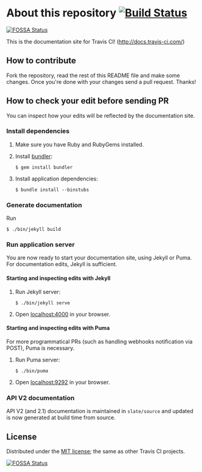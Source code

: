# About this repository [![Build Status](https://travis-ci.org/travis-ci/docs-travis-ci-com.svg?branch=master)](https://travis-ci.org/travis-ci/docs-travis-ci-com)
[![FOSSA Status](https://app.fossa.io/api/projects/git%2Bgithub.com%2Fchadf1472%2Fdocs-travis-ci-com.svg?type=shield)](https://app.fossa.io/projects/git%2Bgithub.com%2Fchadf1472%2Fdocs-travis-ci-com?ref=badge_shield)

This is the documentation site for Travis CI! (<http://docs.travis-ci.com/>)

## How to contribute

Fork the repository, read the rest of this README file and make some changes.
Once you're done with your changes send a pull request. Thanks!

## How to check your edit before sending PR

You can inspect how your edits will be reflected by the documentation site.

### Install dependencies

1. Make sure you have Ruby and RubyGems installed.

1. Install [bundler](http://bundler.io/):

    ```sh-session
    $ gem install bundler
    ```

1. Install application dependencies:

    ```sh-session
    $ bundle install --binstubs
    ```

### Generate documentation

Run

```sh-session
$ ./bin/jekyll build
```


### Run application server

You are now ready to start your documentation site, using Jekyll or Puma.
For documentation edits, Jekyll is sufficient.

#### Starting and inspecting edits with Jekyll

1. Run Jekyll server:

    ```sh-session
    $ ./bin/jekyll serve
    ```

1. Open [localhost:4000](http://localhost:4000/) in your browser.

#### Starting and inspecting edits with Puma

For more programmatical PRs (such as handling webhooks notification
via POST), Puma is necessary.

1. Run Puma server:

    ```sh-session
    $ ./bin/puma
    ```

1. Open [localhost:9292](http://localhost:9292/) in your browser.

### API V2 documentation

API V2 (and 2.1) documentation is maintained in `slate/source` and updated is now generated at build time from source.

## License

Distributed under the [MIT license](https://opensource.org/licenses/MIT); the same as other Travis CI projects.


[![FOSSA Status](https://app.fossa.io/api/projects/git%2Bgithub.com%2Fchadf1472%2Fdocs-travis-ci-com.svg?type=large)](https://app.fossa.io/projects/git%2Bgithub.com%2Fchadf1472%2Fdocs-travis-ci-com?ref=badge_large)